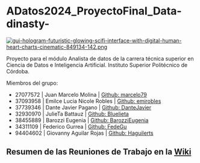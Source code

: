 # ADatos2024_ProyectoFinal_Data-dinasty-
[![gui-hologram-futuristic-glowing-scifi-interface-with-digital-human-heart-charts-cinematic-849134-142.png](https://i.postimg.cc/hPXcChp9/gui-hologram-futuristic-glowing-scifi-interface-with-digital-human-heart-charts-cinematic-849134-142.png)](https://postimg.cc/56Why9c0)

Proyecto para el módulo Analista de datos de la carrera técnica superior en Ciencia de Datos e Inteligencia Artificial. Instituto Superior Politécnico de Córdoba.

Miembros del grupo:

- 27077572 | Juan Marcelo Molina | [Github: marcelo79](https://github.com/marcelo79)
- 37093958 | Emilce Lucia Nicole Robles | [Github: emirobles](https://github.com/emirobles)
- 37739346 | Dante Javier Pagano | [Github: DanteJavier](https://github.com/DanteJavier)
- 32930970 | JulieTa Battauz | [Github: Bluelieta](https://github.com/Bluelieta)
- 38455889 | Barozzi Eugenia | [Github: BarozziEugenia](https://github.com/BarozziEugenia)
- 34311109 | Federico Gurrea | [Github: FedeGu](https://github.com/FedeGu)
- 94404602 | Giovanny Aguilar Rojas | [Github: Haguilerts](https://github.com/Haguilerts)

## **Resumen de las Reuniones de Trabajo** en la [Wiki](https://github.com/FedeGu/ADatos2024_ProyectoFinal_Data-dinasty-/wiki/Resumen-de-las-Reuniones-de-Trabajo-por-Sprint)
